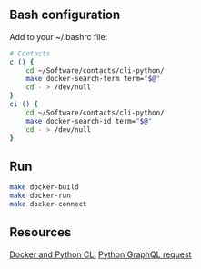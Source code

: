 ## Bash configuration

Add to your ~/.bashrc file:

```bash
# Contacts
c () {
    cd ~/Software/contacts/cli-python/
    make docker-search-term term="$@"
    cd - > /dev/null
}
ci () {
    cd ~/Software/contacts/cli-python/
    make docker-search-id term="$@"
    cd - > /dev/null
}
```

## Run

```bash
make docker-build
make docker-run
make docker-connect
```

## Resources

[Docker and Python CLI](https://medium.com/swlh/dockerize-your-python-command-line-program-6a273f5c5544)
[Python GraphQL request](https://www.geeksforgeeks.org/get-and-post-requests-in-graphql-api-using-python-requests/)
